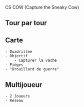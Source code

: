 CS COW (Capture the Sneaky Cow)

## Tour par tour

## Carte
```
- Quadrillée
- Objectif
	- Capturer la vache
- Pièges
- "Brouillard de guerre"
```

## Multijoueur
```
- 2 Joueurs
- Réseau
```
